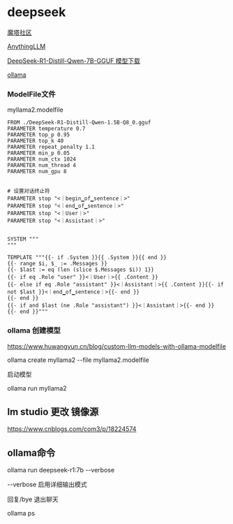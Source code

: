 # deepseek

[魔塔社区](https://modelscope.cn/home)

[AnythingLLM](https://anythingllm.com/)

[DeepSeek-R1-Distill-Qwen-7B-GGUF 模型下载](https://modelscope.cn/models/unsloth/DeepSeek-R1-Distill-Qwen-7B-GGUF/files)

[ollama](https://ollama.com/)

### ModelFile文件

myllama2.modelfile

```
FROM ./DeepSeek-R1-Distill-Qwen-1.5B-Q8_0.gguf    
PARAMETER temperature 0.7                       
PARAMETER top_p 0.95
PARAMETER top_k 40
PARAMETER repeat_penalty 1.1
PARAMETER min_p 0.05
PARAMETER num_ctx 1024                 
PARAMETER num_thread 4                  
PARAMETER num_gpu 8                     


# 设置对话终止符
PARAMETER stop "<｜begin▁of▁sentence｜>"
PARAMETER stop "<｜end▁of▁sentence｜>"
PARAMETER stop "<｜User｜>"
PARAMETER stop "<｜Assistant｜>"


SYSTEM """
"""

TEMPLATE """{{- if .System }}{{ .System }}{{ end }} 
{{- range $i, $_ := .Messages }} 
{{- $last := eq (len (slice $.Messages $i)) 1}}
{{- if eq .Role "user" }}<｜User｜>{{ .Content }}
{{- else if eq .Role "assistant" }}<｜Assistant｜>{{ .Content }}{{- if not $last }}<｜end▁of▁sentence｜>{{- end }}
{{- end }}
{{- if and $last (ne .Role "assistant") }}<｜Assistant｜>{{- end }} 
{{- end }}"""

```

### ollama 创建模型

<https://www.huwangyun.cn/blog/custom-llm-models-with-ollama-modelfile>

ollama create myllama2 --file myllama2.modelfile

启动模型

ollama run myllama2

## lm studio  更改 镜像源

<https://www.cnblogs.com/com3/p/18224574>

## ollama命令

ollama run deepseek-r1:7b --verbose

--verbose 启用详细输出模式

回复/bye 退出聊天

ollama ps
